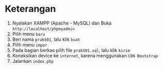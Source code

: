 # Keterangan

1. Nyalakan XAMPP (Apache - MySQL) dan Buka `http://localhost/phpmyadmin`
2. Pilih menu `baru`
3. Beri nama `prak501`, lalu klik `buat`
4. Pilih menu `impor`
5. Pada bagian berkas pilih file `prak501.sql`, lalu klik `kirim`
6. Koneksikan device ke `internet`, karena menggunakan `CDN Bootstrap`
7. Jalankan `index.php`
